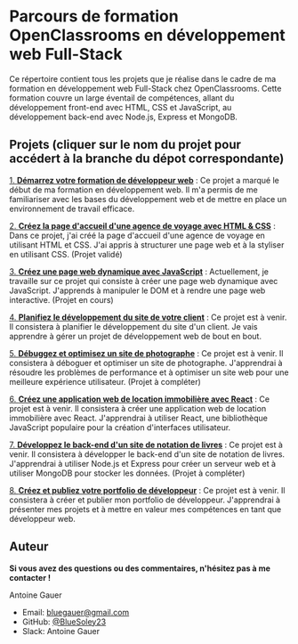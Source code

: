# Parcours de formation OpenClassrooms en développement web Full-Stack

Ce répertoire contient tous les projets que je réalise dans le cadre de ma formation en développement web Full-Stack chez OpenClassrooms. Cette formation couvre un large éventail de compétences, allant du développement front-end avec HTML, CSS et JavaScript, au développement back-end avec Node.js, Express et MongoDB.

  
## Projets (cliquer sur le nom du projet pour accédert à la branche du dépot correspondante)

<a href='https://github.com/BlueSoley23/openclassrooms/tree/p1-formation-overview-env-setup'>1. **Démarrez votre formation de développeur web**</a> : Ce projet a marqué le début de ma formation en développement web. Il m'a permis de me familiariser avec les bases du développement web et de mettre en place un environnement de travail efficace.

<a href='https://github.com/BlueSoley23/openclassrooms/tree/p2-create-travel-agency-homepage-html-css'>2. **Créez la page d'accueil d'une agence de voyage avec HTML & CSS**</a> : Dans ce projet, j'ai créé la page d'accueil d'une agence de voyage en utilisant HTML et CSS. J'ai appris à structurer une page web et à la styliser en utilisant CSS. (Projet validé)

<a href='https://github.com/BlueSoley23/openclassrooms/tree/p3-create-dynamic-webpage-js'>3. **Créez une page web dynamique avec JavaScript**</a> : Actuellement, je travaille sur ce projet qui consiste à créer une page web dynamique avec JavaScript. J'apprends à manipuler le DOM et à rendre une page web interactive. (Projet en cours)

<a href='https://github.com/BlueSoley23/openclassrooms/tree/p4-plan-client-site-development'>4. **Planifiez le développement du site de votre client**</a> : Ce projet est à venir. Il consistera à planifier le développement du site d'un client. Je vais apprendre à gérer un projet de développement web de bout en bout.

<a href='https://github.com/BlueSoley23/openclassrooms/tree/p5-debug-optimize-photographer-site'>5. **Débuggez et optimisez un site de photographe**</a> : Ce projet est à venir. Il consistera à déboguer et optimiser un site de photographe. J'apprendrai à résoudre les problèmes de performance et à optimiser un site web pour une meilleure expérience utilisateur. (Projet à compléter)

<a href='https://github.com/BlueSoley23/openclassrooms/tree/p6-create-real-estate-web-app-react'>6. **Créez une application web de location immobilière avec React**</a> : Ce projet est à venir. Il consistera à créer une application web de location immobilière avec React. J'apprendrai à utiliser React, une bibliothèque JavaScript populaire pour la création d'interfaces utilisateur. 

<a href='https://github.com/BlueSoley23/openclassrooms/tree/p7-develop-backend-for-book-rating-site'>7. **Développez le back-end d'un site de notation de livres**</a> : Ce projet est à venir. Il consistera à développer le back-end d'un site de notation de livres. J'apprendrai à utiliser Node.js et Express pour créer un serveur web et à utiliser MongoDB pour stocker les données. (Projet à compléter)

<a href='https://github.com/BlueSoley23/openclassrooms/tree/p8-create-publish-developer-portfolio'>8. **Créez et publiez votre portfolio de développeur**</a> : Ce projet est à venir. Il consistera à créer et publier mon portfolio de développeur. J'apprendrai à présenter mes projets et à mettre en valeur mes compétences en tant que développeur web.



## Auteur
**Si vous avez des questions ou des commentaires, n'hésitez pas à me contacter !**

Antoine Gauer
  - Email: bluegauer@gmail.com
  - GitHub: [@BlueSoley23](https://github.com/BlueSoley23)
  - Slack: Antoine Gauer


